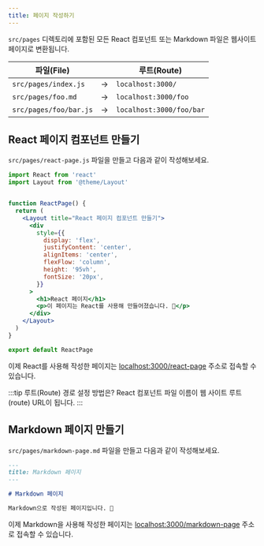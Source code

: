 ```yaml
---
title: 페이지 작성하기
---
```


`src/pages` 디렉토리에 포함된 모든 React 컴포넌트 또는 Markdown 파일은 웹사이트 페이지로 변환됩니다.

파일(File) |  | 루트(Route)
--- | --- | ---
`src/pages/index.js` | → |  `localhost:3000/`
`src/pages/foo.md` | → |  `localhost:3000/foo`
`src/pages/foo/bar.js` | → |  `localhost:3000/foo/bar`

## React 페이지 컴포넌트 만들기

`src/pages/react-page.js` 파일을 만들고 다음과 같이 작성해보세요.

```jsx title="src/pages/ReactPage.js"
import React from 'react'
import Layout from '@theme/Layout'


function ReactPage() {
  return (
    <Layout title="React 페이지 컴포넌트 만들기">
      <div
        style={{
          display: 'flex',
          justifyContent: 'center',
          alignItems: 'center',
          flexFlow: 'column',
          height: '95vh',
          fontSize: '20px',
        }}
      >
        <h1>React 페이지</h1>
        <p>이 페이지는 React를 사용해 만들어졌습니다. 👀</p>
      </div>
    </Layout>
  )
}

export default ReactPage
```

이제 React를 사용해 작성한 페이지는 [localhost:3000/react-page](http://localhost:3000/react-page) 주소로 접속할 수 있습니다.

:::tip 루트(Route) 경로 설정 방법은?
React 컴포넌트 파일 이름이 웹 사이트 루트(route) URL이 됩니다.
:::

## Markdown 페이지 만들기

`src/pages/markdown-page.md` 파일을 만들고 다음과 같이 작성해보세요.

```md title="src/pages/markdown-page.md"
---
title: Markdown 페이지
---

# Markdown 페이지

Markdown으로 작성된 페이지입니다. 👀
```

이제 Markdown을 사용해 작성한 페이지는 [localhost:3000/markdown-page](http://localhost:3000/markdown-page) 주소로 접속할 수 있습니다.
